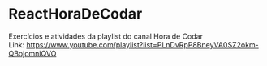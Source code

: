 # ReactHoraDeCodar
Exercícios e atividades da playlist do canal Hora de Codar<br>
Link: https://www.youtube.com/playlist?list=PLnDvRpP8BneyVA0SZ2okm-QBojomniQVO
